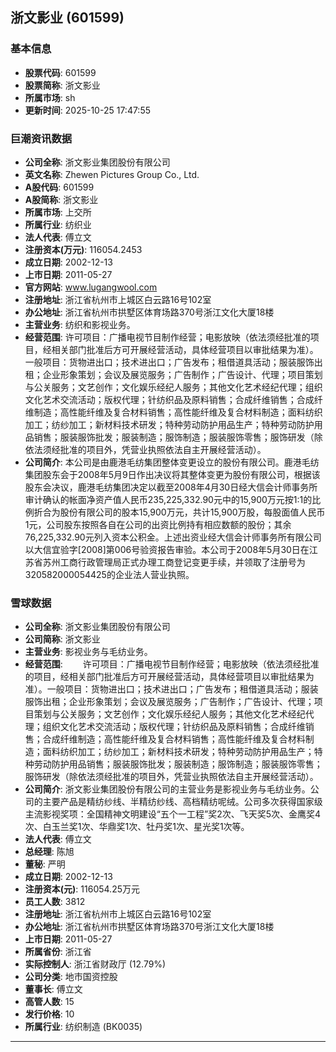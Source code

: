 ## 浙文影业 (601599)

### 基本信息

- **股票代码**: 601599
- **股票简称**: 浙文影业
- **所属市场**: sh
- **更新时间**: 2025-10-25 17:47:55

### 巨潮资讯数据

- **公司全称**: 浙文影业集团股份有限公司
- **英文名称**: Zhewen Pictures Group Co., Ltd.
- **A股代码**: 601599
- **A股简称**: 浙文影业
- **所属市场**: 上交所
- **所属行业**: 纺织业
- **法人代表**: 傅立文
- **注册资本(万元)**: 116054.2453
- **成立日期**: 2002-12-13
- **上市日期**: 2011-05-27
- **官方网站**: www.lugangwool.com
- **注册地址**: 浙江省杭州市上城区白云路16号102室
- **办公地址**: 浙江省杭州市拱墅区体育场路370号浙江文化大厦18楼
- **主营业务**: 纺织和影视业务。
- **经营范围**: 许可项目：广播电视节目制作经营；电影放映（依法须经批准的项目，经相关部门批准后方可开展经营活动，具体经营项目以审批结果为准）。一般项目：货物进出口；技术进出口；广告发布；租借道具活动；服装服饰出租；企业形象策划；会议及展览服务；广告制作；广告设计、代理；项目策划与公关服务；文艺创作；文化娱乐经纪人服务；其他文化艺术经纪代理；组织文化艺术交流活动；版权代理；针纺织品及原料销售；合成纤维销售；合成纤维制造；高性能纤维及复合材料销售；高性能纤维及复合材料制造；面料纺织加工；纺纱加工；新材料技术研发；特种劳动防护用品生产；特种劳动防护用品销售；服装服饰批发；服装制造；服饰制造；服装服饰零售；服饰研发（除依法须经批准的项目外，凭营业执照依法自主开展经营活动）。
- **公司简介**: 本公司是由鹿港毛纺集团整体变更设立的股份有限公司。鹿港毛纺集团股东会于2008年5月9日作出决议将其整体变更为股份有限公司，根据该股东会决议，鹿港毛纺集团决定以截至2008年4月30日经大信会计师事务所审计确认的帐面净资产值人民币235,225,332.90元中的15,900万元按1:1的比例折合为股份有限公司的股本15,900万元，共计15,900万股，每股面值人民币1元，公司股东按照各自在公司的出资比例持有相应数额的股份；其余76,225,332.90元列入资本公积金。上述出资业经大信会计师事务所有限公司以大信宜验字[2008]第006号验资报告审验。本公司于2008年5月30日在江苏省苏州工商行政管理局正式办理工商登记变更手续，并领取了注册号为320582000054425的企业法人营业执照。

### 雪球数据

- **公司全称**: 浙文影业集团股份有限公司
- **公司简称**: 浙文影业
- **主营业务**: 影视业务与毛纺业务。
- **经营范围**: 　　许可项目：广播电视节目制作经营；电影放映（依法须经批准的项目，经相关部门批准后方可开展经营活动，具体经营项目以审批结果为准）。一般项目：货物进出口；技术进出口；广告发布；租借道具活动；服装服饰出租；企业形象策划；会议及展览服务；广告制作；广告设计、代理；项目策划与公关服务；文艺创作；文化娱乐经纪人服务；其他文化艺术经纪代理；组织文化艺术交流活动；版权代理；针纺织品及原料销售；合成纤维销售；合成纤维制造；高性能纤维及复合材料销售；高性能纤维及复合材料制造；面料纺织加工；纺纱加工；新材料技术研发；特种劳动防护用品生产；特种劳动防护用品销售；服装服饰批发；服装制造；服饰制造；服装服饰零售；服饰研发（除依法须经批准的项目外，凭营业执照依法自主开展经营活动）。
- **公司简介**: 浙文影业集团股份有限公司的主营业务是影视业务与毛纺业务。公司的主要产品是精纺纱线、半精纺纱线、高档精纺呢绒。公司多次获得国家级主流影视奖项：全国精神文明建设“五个一工程”奖2次、飞天奖5次、金鹰奖4次、白玉兰奖1次、华鼎奖1次、牡丹奖1次、星光奖1次等。
- **法人代表**: 傅立文
- **总经理**: 陈旭
- **董秘**: 严明
- **成立日期**: 2002-12-13
- **注册资本(元)**: 116054.25万元
- **员工人数**: 3812
- **注册地址**: 浙江省杭州市上城区白云路16号102室
- **办公地址**: 浙江省杭州市拱墅区体育场路370号浙江文化大厦18楼
- **上市日期**: 2011-05-27
- **所属省份**: 浙江省
- **实际控制人**: 浙江省财政厅 (12.79%)
- **公司分类**: 地市国资控股
- **董事长**: 傅立文
- **高管人数**: 15
- **发行价格**: 10
- **所属行业**: 纺织制造 (BK0035)

---